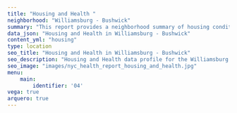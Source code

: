 ```yaml
---
title: "Housing and Health "
neighborhood: "Williamsburg - Bushwick"
summary: "This report provides a neighborhood summary of housing conditions and related health outcomes. It also describes population characteristics that can increase vulnerability to housing hazards."
data_json: "Housing and Health in Williamsburg - Bushwick"
content_yml: "housing"
type: location
seo_title: "Housing and Health in Williamsburg - Bushwick"
seo_description: "Housing and Health data profile for the Williamsburg - Bushwick neighborhood of NYC."
seo_image: "images/nyc_health_report_housing_and_health.jpg"
menu:
    main:
        identifier: '04'
vega: true
arquero: true
---
```

